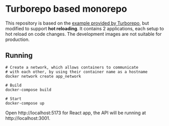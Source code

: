 # Turborepo based monorepo

This repository is based on the [example provided by Turborepo](https://github.com/vercel/turbo/tree/main/examples/with-docker), but modified to support **hot reloading**. It contains 2 applications, each setup to hot reload on code changes. The development images are not suitable for production.

## Running

```
# Create a network, which allows containers to communicate
# with each other, by using their container name as a hostname
docker network create app_network

# Build
docker-compose build

# Start
docker-compose up
```

Open http://localhost:5173 for React app, the API will be running at http://localhost:3001.
